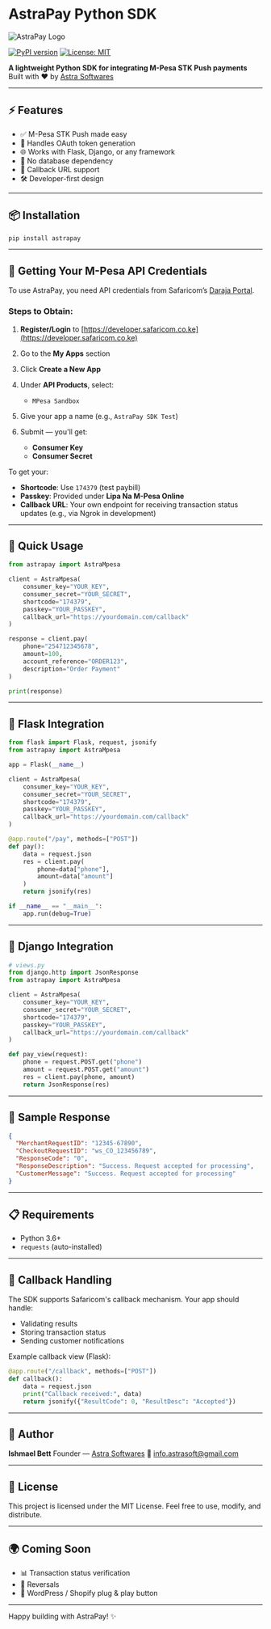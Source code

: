 # AstraPay Python SDK

![AstraPay Logo](https://astrasoft.tech/static/assets/img/brand/logo1.png)

[![PyPI version](https://img.shields.io/pypi/v/astrapay.svg)](https://pypi.org/project/astrapay/)
[![License: MIT](https://img.shields.io/badge/License-MIT-yellow.svg)](https://opensource.org/licenses/MIT)

**A lightweight Python SDK for integrating M-Pesa STK Push payments**
Built with ❤️ by [Astra Softwares](https://www.astrasoft.tech)

---

## ⚡ Features

* ✅ M-Pesa STK Push made easy
* 🔐 Handles OAuth token generation
* 🌐 Works with Flask, Django, or any framework
* 🧩 No database dependency
* 🔁 Callback URL support
* 🛠️ Developer-first design

---

## 📦 Installation

```bash
pip install astrapay
```

---

## 🧾 Getting Your M-Pesa API Credentials

To use AstraPay, you need API credentials from Safaricom’s [Daraja Portal](https://developer.safaricom.co.ke/daraja).

### Steps to Obtain:

1. **Register/Login** to [https://developer.safaricom.co.ke](https://developer.safaricom.co.ke)
2. Go to the **My Apps** section
3. Click **Create a New App**
4. Under **API Products**, select:

   * `MPesa Sandbox`
5. Give your app a name (e.g., `AstraPay SDK Test`)
6. Submit — you'll get:

   * **Consumer Key**
   * **Consumer Secret**

To get your:

* **Shortcode**: Use `174379` (test paybill)
* **Passkey**: Provided under **Lipa Na M-Pesa Online**
* **Callback URL**: Your own endpoint for receiving transaction status updates (e.g., via Ngrok in development)

---

## 🚀 Quick Usage

```python
from astrapay import AstraMpesa

client = AstraMpesa(
    consumer_key="YOUR_KEY",
    consumer_secret="YOUR_SECRET",
    shortcode="174379",
    passkey="YOUR_PASSKEY",
    callback_url="https://yourdomain.com/callback"
)

response = client.pay(
    phone="254712345678",
    amount=100,
    account_reference="ORDER123",
    description="Order Payment"
)

print(response)
```

---

## 🔌 Flask Integration

```python
from flask import Flask, request, jsonify
from astrapay import AstraMpesa

app = Flask(__name__)

client = AstraMpesa(
    consumer_key="YOUR_KEY",
    consumer_secret="YOUR_SECRET",
    shortcode="174379",
    passkey="YOUR_PASSKEY",
    callback_url="https://yourdomain.com/callback"
)

@app.route("/pay", methods=["POST"])
def pay():
    data = request.json
    res = client.pay(
        phone=data["phone"],
        amount=data["amount"]
    )
    return jsonify(res)

if __name__ == "__main__":
    app.run(debug=True)
```

---

## 🔌 Django Integration

```python
# views.py
from django.http import JsonResponse
from astrapay import AstraMpesa

client = AstraMpesa(
    consumer_key="YOUR_KEY",
    consumer_secret="YOUR_SECRET",
    shortcode="174379",
    passkey="YOUR_PASSKEY",
    callback_url="https://yourdomain.com/callback"
)

def pay_view(request):
    phone = request.POST.get("phone")
    amount = request.POST.get("amount")
    res = client.pay(phone, amount)
    return JsonResponse(res)
```

---

## 📨 Sample Response

```json
{
  "MerchantRequestID": "12345-67890",
  "CheckoutRequestID": "ws_CO_123456789",
  "ResponseCode": "0",
  "ResponseDescription": "Success. Request accepted for processing",
  "CustomerMessage": "Success. Request accepted for processing"
}
```

---

## 📋 Requirements

* Python 3.6+
* `requests` (auto-installed)

---

## 🔁 Callback Handling

The SDK supports Safaricom's callback mechanism. Your app should handle:

* Validating results
* Storing transaction status
* Sending customer notifications

Example callback view (Flask):

```python
@app.route("/callback", methods=["POST"])
def callback():
    data = request.json
    print("Callback received:", data)
    return jsonify({"ResultCode": 0, "ResultDesc": "Accepted"})
```

---

## 👤 Author

**Ishmael Bett**
Founder — [Astra Softwares](https://www.astrasoft.tech)
📧 [info.astrasoft@gmail.com](mailto:info.astrasoft@gmail.com)

---

## 📝 License

This project is licensed under the MIT License.
Feel free to use, modify, and distribute.

---

## 🌍 Coming Soon

* 📊 Transaction status verification
* 🔄 Reversals
* 🧩 WordPress / Shopify plug & play button

---

Happy building with AstraPay! ✨
